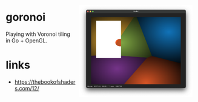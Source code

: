 <img align=right width=300 src="./img/screenshot.png" 
style="margin:10px">

# goronoi

Playing with Voronoi tiling in Go + OpenGL.

# links

- https://thebookofshaders.com/12/

